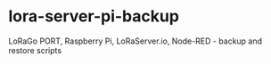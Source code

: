 # lora-server-pi-backup
LoRaGo PORT, Raspberry Pi, LoRaServer.io, Node-RED - backup and restore scripts
